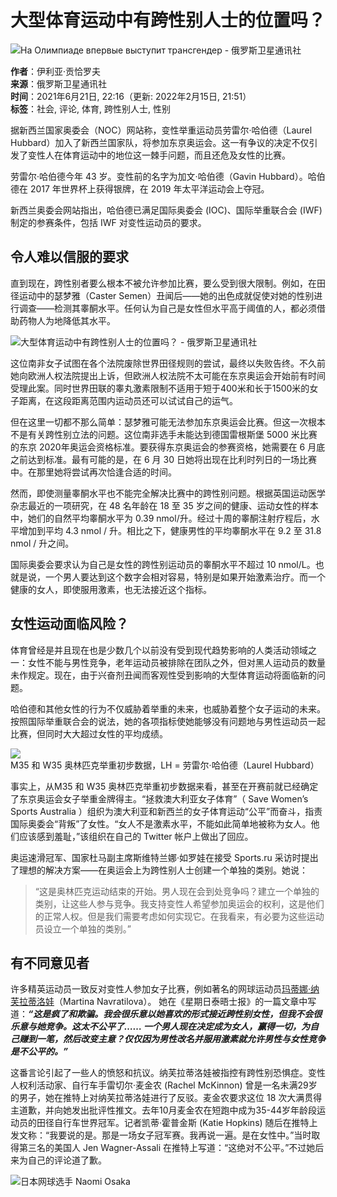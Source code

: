 # 大型体育运动中有跨性别人士的位置吗？

![На Олимпиаде впервые выступит трансгендер - 俄罗斯卫星通讯社](https://cdn.sputniknews.cn/img/07e5/05/06/1033632550_0:298:3111:2048_1920x0_80_0_0_6940be4b879387545d3e85adb4c8f5a0.jpg.webp)

**作者**：伊利亚·贡恰罗夫  
**来源**：俄罗斯卫星通讯社  
**时间**：2021年6月21日, 22:16（更新: 2022年2月15日, 21:51）  
**标签**：社会, 评论, 体育, 跨性别人士, 性别  

据新西兰国家奥委会（NOC）网站称，变性举重运动员劳雷尔·哈伯德（Laurel Hubbard）加入了新西兰国家队，将参加东京奥运会。这一有争议的决定不仅引发了变性人在体育运动中的地位这一棘手问题，而且还危及女性的比赛。

劳雷尔·哈伯德今年 43 岁。变性前的名字为加文·哈伯德（Gavin Hubbard）。哈伯德在 2017 年世界杯上获得银牌，在 2019 年太平洋运动会上夺冠。

新西兰奥委会网站指出，哈伯德已满足国际奥委会 (IOC)、国际举重联合会 (IWF) 制定的参赛条件，包括 IWF 对变性运动员的要求。

## **令人难以信服的要求**

直到现在，跨性别者要么根本不被允许参加比赛，要么受到很大限制。例如，在田径运动中的瑟梦雅（Caster Semen）丑闻后——她的出色成就促使对她的性别进行调查——检测其睾酮水平。任何认为自己是女性但水平高于阈值的人，都必须借助药物人为地降低其水平。

![大型体育运动中有跨性别人士的位置吗？ - 俄罗斯卫星通讯社](https://cdn.sputniknews.cn/img/102950/02/1029500259_0:0:3072:2048_1920x0_80_0_0_08ced3ff81bfa1caf4cf7ae500b27285.jpg.webp)

这位南非女子试图在各个法院废除世界田径规则的尝试，最终以失败告终。不久前她向欧洲人权法院提出上诉，但欧洲人权法院不太可能在东京奥运会开始前有时间受理此案。同时世界田联的睾丸激素限制不适用于短于400米和长于1500米的女子距离，在这段距离范围内运动员还可以试试自己的运气。

但在这里一切都不那么简单：瑟梦雅可能无法参加东京奥运会比赛。但这一次根本不是有关跨性别立法的问题。这位南非选手未能达到德国雷根斯堡 5000 米比赛的东京 2020年奥运会资格标准。要获得东京奥运会的参赛资格，她需要在 6 月底之前达到标准。最有可能的是，在 6 月 30 日她将出现在比利时列日的一场比赛中。在那里她将尝试再次恰逢合适的时间。

然而，即使测量睾酮水平也不能完全解决比赛中的跨性别问题。根据英国运动医学杂志最近的一项研究，在 48 名年龄在 18 至 35 岁之间的健康、运动女性的样本中，她们的自然平均睾酮水平为 0.39 nmol/升。经过十周的睾酮注射疗程后，水平增加到平均 4.3 nmol / 升。相比之下，健康男性的平均睾酮水平在 9.2 至 31.8 nmol / 升之间。

国际奥委会要求认为自己是女性的跨性别运动员的睾酮水平不超过 10 nmol/L。也就是说，一个男人要达到这个数字会相对容易，特别是如果开始激素治疗。而一个健康的女人，即使服用激素，也无法接近这个指标。

## **女性运动面临风险？**

体育曾经是并且现在也是少数几个以前没有受到现代趋势影响的人类活动领域之一：女性不能与男性竞争，老年运动员被排除在团队之外，但对黑人运动员的数量未作规定。现在，由于兴奋剂丑闻而客观性受到影响的大型体育运动将面临新的问题。

哈伯德和其他女性的行为不仅威胁着举重的未来，也威胁着整个女子运动的未来。按照国际举重联合会的说法，她的各项指标使她能够没有问题地与男性运动员一起比赛，但同时大大超过女性的平均成绩。

![M35 和 W35 奥林匹克举重初步数据，LH = 劳雷尔·哈伯德（Laurel Hubbard）](https://cdn.sputniknews.cn/img/07e5/06/15/1033934060_0:0:1547:818_1920x0_80_0_0_36ad99ad24d0a82518b65f2798fb9360.png.webp)

事实上，从M35 和 W35 奥林匹克举重初步数据来看，甚至在开赛前就已经确定了东京奥运会女子举重金牌得主。“拯救澳大利亚女子体育”（ Save Women’s Sports Australia ）组织为澳大利亚和新西兰的女子体育运动“公平”而奋斗，指责国际奥委会“背叛”了女性。“女人不是激素水平，不能如此简单地被称为女人。他们应该感到羞耻，”该组织在自己的 Twitter 帐户上做出了回应。

奥运速滑冠军、国家杜马副主席斯维特兰娜·如罗娃在接受 Sports.ru 采访时提出了理想的解决方案——在奥运会上为跨性别人士创建一个单独的类别。她说：

> “这是奥林匹克运动结束的开始。男人现在会到处竞争吗？建立一个单独的类别，让这些人参与竞争。我支持变性人希望参加奥运会的权利，这是他们的正常人权。但是我们需要考虑如何实现它。在我看来，有必要为这些运动员设立一个单独的类别。”

## **有不同意见者**

许多精英运动员一致反对变性人参加女子比赛，例如著名的网球运动员[玛蒂娜·纳芙拉蒂洛娃](https://www.thetimes.co.uk/article/the-rules-on-trans-athletes-reward-cheats-and-punish-the-innocent-klsrq6h3x)（Martina Navratilova）。 她在《星期日泰晤士报》的一篇文章中写道：**_“这是疯了和欺骗。我会很乐意以她喜欢的形式接近跨性别女性，但我不会很乐意与她竞争。这太不公平了…… 一个男人现在决定成为女人，赢得一切，为自己赚到一笔，然后改变主意？仅仅因为男性改名并服用激素就允许男性与女性竞争是不公平的。”_**

这番言论引起了一些人的愤怒和抗议。纳芙拉蒂洛娃被指控有跨性别恐惧症。变性人权利活动家、自行车手雷切尔·麦金农 (Rachel McKinnon) 曾是一名未满29岁的男子，她在推特上对纳芙拉蒂洛娃进行了反驳。麦金农要求这位 18 次大满贯得主道歉，并向她发出批评性推文。去年10月麦金农在短跑中成为35-44岁年龄段运动员的田径自行车世界冠军。记者凯蒂·霍普金斯 (Katie Hopkins) 随后在推特上发文称：“我要说的是。那是一场女子冠军赛。我再说一遍。是在女性中。”当时取得第三名的美国人 Jen Wagner-Assali 在推特上写道：“这绝对不公平。”不过她后来为自己的评论道了歉。

![日本网球选手 Naomi Osaka](https://cdn.sputniknews.cn/img/07e5/06/01/1033806079_0:472:3072:1824_1920x0_80_0_0_47409c89a0666b90f42cc1da7308e882.jpg.webp)